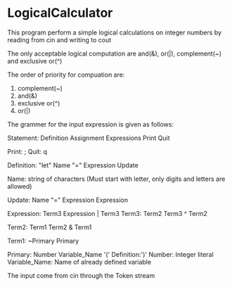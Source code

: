 # LogicalCalculator
 This program perform a simple logical calculations on integer numbers by reading from cin and writing to cout

The only acceptable logical computation are and(&), or(|), complement(~) and exclusive or(^)


The order of priority for compuation are:
1. complement(~)
2. and(&)
3. exclusive or(^)
4. or(|)

The grammer for the input expression is given as follows:

Statement:
	Definition
	Assignment
	Expressions
	Print
	Quit

Print:
	;
Quit:
	q


Definition:
	"let" Name "=" Expression
	Update

Name: 
	string of characters (Must start with letter, only digits and letters are allowed)

Update:
	Name "=" Expression
	Expression

Expression:
	Term3
	Expression | Term3
Term3:
	Term2
	Term3 ^ Term2

Term2:
	Term1
	Term2 & Term1

Term1:
	~Primary
	Primary

Primary:
	Number
	Variable_Name
	'(' Definition:')'
Number: 
	Integer literal
Variable_Name: 
		Name of already defined variable

The input come from cin through the Token stream
